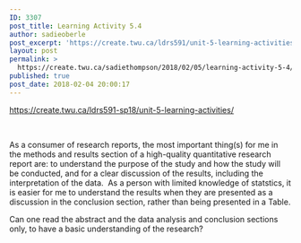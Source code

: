 ```yaml
---
ID: 3307
post_title: Learning Activity 5.4
author: sadieoberle
post_excerpt: 'https://create.twu.ca/ldrs591/unit-5-learning-activities/ &nbsp; As a consumer of research reports, the most important thing(s) for me in the methods and results section of a high-quality quantitative research report are: to understand the purpose of the study and how the study will be conducted, and for a clear discussion of the results, including the interpretation of the data. &hellip; <p><a href="https://create.twu.ca/sadiethompson/2018/02/05/learning-activity-5-4/">Continue reading<span> "Learning Activity 5.4"</span></a></p>'
layout: post
permalink: >
  https://create.twu.ca/sadiethompson/2018/02/05/learning-activity-5-4/
published: true
post_date: 2018-02-04 20:00:17
---
```

<p><a href="https://create.twu.ca/ldrs591-sp18/unit-5-learning-activities/"><span style="font-weight: 400">https://create.twu.ca/ldrs591-sp18/unit-5-learning-activities/</span></a></p>
<p>&nbsp;</p>
<p><span style="font-weight: 400">As a consumer of research reports, the most important thing(s) for me in the methods and results section of a high-quality quantitative research report are: to understand the purpose of the study and how the study will be conducted, and for a clear discussion of the results, including the interpretation of the data.  As a person with limited knowledge of statstics, it is easier for me to understand the results when they are presented as a discussion in the conclusion section, rather than being presented in a Table.</span></p>
<p><span style="font-weight: 400">Can one read the abstract and the data analysis and conclusion sections only, to have a basic understanding of the research?</span></p>